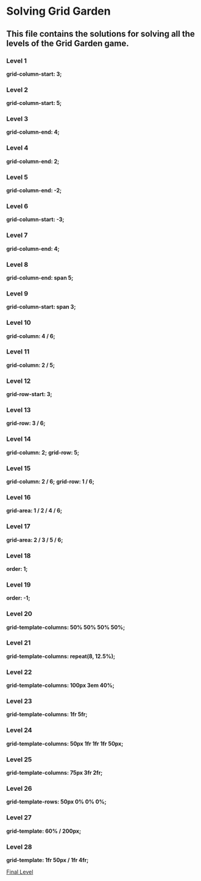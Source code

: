 # Solving Grid Garden

## This file contains the solutions for solving all the levels of the Grid Garden game.

### Level 1

**grid-column-start: 3;**

### Level 2

**grid-column-start: 5;**

### Level 3

**grid-column-end: 4;**

### Level 4

**grid-column-end: 2;**

### Level 5

**grid-column-end: -2;**

### Level 6

**grid-column-start: -3;**

### Level 7

**grid-column-end: 4;**

### Level 8

**grid-column-end: span 5;**

### Level 9

**grid-column-start: span 3;**

### Level 10

**grid-column: 4 / 6;**

### Level 11

**grid-column: 2 / 5;**

### Level 12

**grid-row-start: 3;**

### Level 13

**grid-row: 3 / 6;**

### Level 14

**grid-column: 2;**
**grid-row: 5;**

### Level 15

**grid-column: 2 / 6;**
**grid-row: 1 / 6;**

### Level 16

**grid-area: 1 / 2 / 4 / 6;**

### Level 17

**grid-area: 2 / 3 / 5 / 6;**

### Level 18

**order: 1;**

### Level 19

**order: -1;**

### Level 20

**grid-template-columns: 50% 50% 50% 50%;**

### Level 21

**grid-template-columns: repeat(8, 12.5%);**

### Level 22

**grid-template-columns: 100px 3em 40%;**

### Level 23

**grid-template-columns: 1fr 5fr;**

### Level 24

**grid-template-columns: 50px 1fr 1fr 1fr 50px;**

### Level 25

**grid-template-columns: 75px 3fr 2fr;**

### Level 26

**grid-template-rows: 50px 0% 0% 0%;**

### Level 27

**grid-template: 60% / 200px;**

### Level 28

**grid-template: 1fr 50px / 1fr 4fr;**

[Final Level](https://raw.githubusercontent.com/jenny12012/gridGardenSolution/lastLevel/image/28.png)

